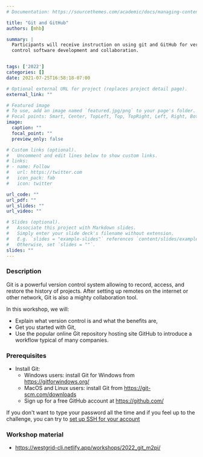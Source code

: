 ```yaml
---
# Documentation: https://sourcethemes.com/academic/docs/managing-content/

title: "Git and GitHub"
authors: [mhb]

summary: | 
  Participants will receive instruction on using git and GitHub for version
  control software development and collaboration.


tags: ['2022']
categories: []
date: 2021-07-25T16:58:18-07:00

# Optional external URL for project (replaces project detail page).
external_link: ""

# Featured image
# To use, add an image named `featured.jpg/png` to your page's folder.
# Focal points: Smart, Center, TopLeft, Top, TopRight, Left, Right, BottomLeft, Bottom, BottomRight.
image:
  caption: ""
  focal_point: ""
  preview_only: false

# Custom links (optional).
#   Uncomment and edit lines below to show custom links.
# links:
# - name: Follow
#   url: https://twitter.com
#   icon_pack: fab
#   icon: twitter

url_code: ""
url_pdf: ""
url_slides: ""
url_video: ""

# Slides (optional).
#   Associate this project with Markdown slides.
#   Simply enter your slide deck's filename without extension.
#   E.g. `slides = "example-slides"` references `content/slides/example-slides.md`.
#   Otherwise, set `slides = ""`.
slides: ""
---
```

### Description
Git is a powerful version control system allowing to record, access, and restore
the history of projects. After setting up remotes on the internet or other
network, Git is also a mighty collaboration tool.

In this workshop, we will:
 * Explain what version control is and what the benefits are,
 * Get you started with Git,
 * Use the popular online Git repository hosting site GitHub to introduce a
   workflow typical of many companies.


### Prerequisites
 * Install Git:
   * Windows users: install Git for Windows from https://gitforwindows.org/
   * MacOS and Linux users: install Git from https://git-scm.com/downloads
   * Sign up for a free GitHub account at https://github.com/
 
 If you don't want to type your password all the time and if you feel up to the
 challenge, you can try to [set up SSH for your
 account](https://docs.github.com/en/github/authenticating-to-github/connecting-to-github-with-ssh)

### Workshop material
  * https://westgrid-cli.netlify.app/workshops/2022_git_m2pi/
